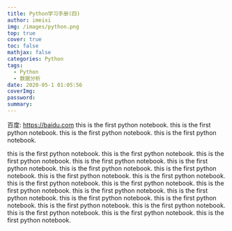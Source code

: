 ```yaml
---
title: Python学习手册(四)
author: imeixi
img: /images/python.png
top: true
cover: true
toc: false
mathjax: false
categories: Python
tags:
  - Python
  - 数据分析
date: 2020-05-1 01:05:56
coverImg:
password:
summary:
---
```

百度: https://baidu.com
this is the first python notebook.
this is the first python notebook.
this is the first python notebook.
this is the first python notebook.
 <!-- more -->
this is the first python notebook.
this is the first python notebook.
this is the first python notebook.
this is the first python notebook.
this is the first python notebook.
this is the first python notebook.
this is the first python notebook.
this is the first python notebook.
this is the first python notebook.
this is the first python notebook.
this is the first python notebook.
this is the first python notebook.
this is the first python notebook.
this is the first python notebook.
this is the first python notebook.
this is the first python notebook.
this is the first python notebook.
this is the first python notebook.
this is the first python notebook.
this is the first python notebook.
this is the first python notebook.